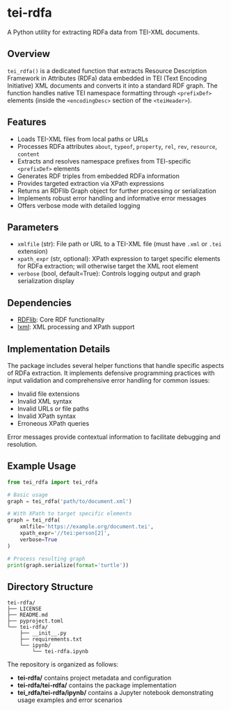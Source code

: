 # tei-rdfa

A Python utility for extracting RDFa data from TEI-XML documents.

## Overview

`tei_rdfa()` is a dedicated function that extracts Resource Description Framework in Attributes (RDFa) data embedded in TEI (Text Encoding Initiative) XML documents and converts it into a standard RDF graph. The function handles native TEI namespace formatting through `<prefixDef>` elements (inside the `<encodingDesc>` section of the `<teiHeader>`).

## Features

- Loads TEI-XML files from local paths or URLs
- Processes RDFa attributes `about`, `typeof`, `property`, `rel`, `rev`, `resource`, `content`
- Extracts and resolves namespace prefixes from TEI-specific `<prefixDef>` elements
- Generates RDF triples from embedded RDFa information
- Provides targeted extraction via XPath expressions
- Returns an RDFlib Graph object for further processing or serialization
- Implements robust error handling and informative error messages
- Offers verbose mode with detailed logging

## Parameters

- `xmlfile` (str): File path or URL to a TEI-XML file (must have `.xml` or `.tei` extension)
- `xpath_expr` (str, optional): XPath expression to target specific elements for RDFa extraction; will otherwise target the XML root element
- `verbose` (bool, default=True): Controls logging output and graph serialization display

## Dependencies

- [RDFlib](https://rdflib.readthedocs.io): Core RDF functionality
- [lxml](https://lxml.de/): XML processing and XPath support

## Implementation Details

The package includes several helper functions that handle specific aspects of RDFa extraction. It implements defensive programming practices with input validation and comprehensive error handling for common issues:

- Invalid file extensions
- Invalid XML syntax
- Invalid URLs or file paths
- Invalid XPath syntax
- Erroneous XPath queries

Error messages provide contextual information to facilitate debugging and resolution.

## Example Usage

```python
from tei_rdfa import tei_rdfa

# Basic usage
graph = tei_rdfa('path/to/document.xml')

# With XPath to target specific elements
graph = tei_rdfa(
    xmlfile='https://example.org/document.tei',
    xpath_expr='//tei:person[2]',
    verbose=True
)

# Process resulting graph
print(graph.serialize(format='turtle'))
```

## Directory Structure

```
tei-rdfa/
├── LICENSE
├── README.md
├── pyproject.toml
└── tei-rdfa/
    ├── __init__.py
    ├── requirements.txt
    └── ipynb/
        └── tei-rdfa.ipynb
```
The repository is organized as follows:

- **tei-rdfa/** contains project metadata and configuration
- **tei-rdfa/tei-rdfa/** contains the package implementation
- **tei_rdfa/tei-rdfa/ipynb/** contains a Jupyter notebook demonstrating usage examples and error scenarios
